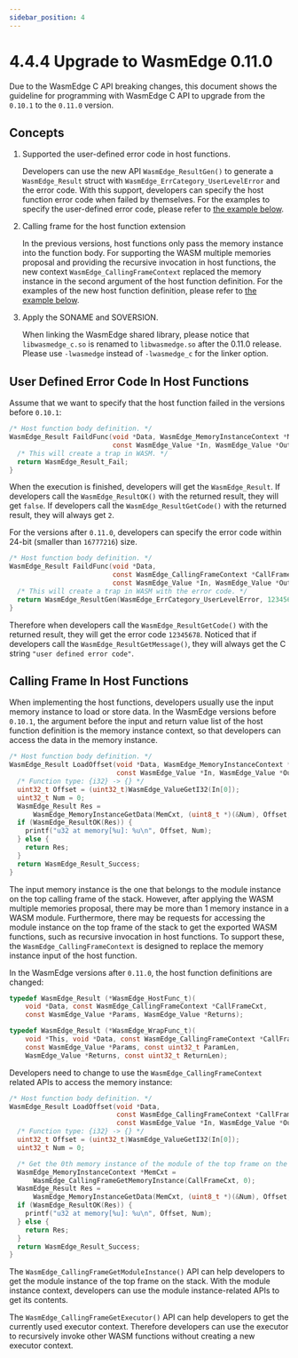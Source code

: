```yaml
---
sidebar_position: 4
---
```


# 4.4.4 Upgrade to WasmEdge 0.11.0

Due to the WasmEdge C API breaking changes, this document shows the guideline for programming with WasmEdge C API to upgrade from the `0.10.1` to the `0.11.0` version.

## Concepts

1. Supported the user-defined error code in host functions.

    Developers can use the new API `WasmEdge_ResultGen()` to generate a `WasmEdge_Result` struct with `WasmEdge_ErrCategory_UserLevelError` and the error code.
    With this support, developers can specify the host function error code when failed by themselves.
    For the examples to specify the user-defined error code, please refer to [the example below](#user-defined-error-code-in-host-functions).

2. Calling frame for the host function extension

    In the previous versions, host functions only pass the memory instance into the function body.
    For supporting the WASM multiple memories proposal and providing the recursive invocation in host functions, the new context `WasmEdge_CallingFrameContext` replaced the memory instance in the second argument of the host function definition.
    For the examples of the new host function definition, please refer to [the example below](#calling-frame-in-host-functions).

3. Apply the SONAME and SOVERSION.

    When linking the WasmEdge shared library, please notice that `libwasmedge_c.so` is renamed to `libwasmedge.so` after the 0.11.0 release.
    Please use `-lwasmedge` instead of `-lwasmedge_c` for the linker option.

## User Defined Error Code In Host Functions

Assume that we want to specify that the host function failed in the versions before `0.10.1`:

```c
/* Host function body definition. */
WasmEdge_Result FaildFunc(void *Data, WasmEdge_MemoryInstanceContext *MemCxt,
                          const WasmEdge_Value *In, WasmEdge_Value *Out) {
  /* This will create a trap in WASM. */
  return WasmEdge_Result_Fail;
}
```

When the execution is finished, developers will get the `WasmEdge_Result`.
If developers call the `WasmEdge_ResultOK()` with the returned result, they will get `false`.
If developers call the `WasmEdge_ResultGetCode()` with the returned result, they will always get `2`.

For the versions after `0.11.0`, developers can specify the error code within 24-bit (smaller than `16777216`) size.

```c
/* Host function body definition. */
WasmEdge_Result FaildFunc(void *Data,
                          const WasmEdge_CallingFrameContext *CallFrameCxt,
                          const WasmEdge_Value *In, WasmEdge_Value *Out) {
  /* This will create a trap in WASM with the error code. */
  return WasmEdge_ResultGen(WasmEdge_ErrCategory_UserLevelError, 12345678);
}
```

Therefore when developers call the `WasmEdge_ResultGetCode()` with the returned result, they will get the error code `12345678`.
Noticed that if developers call the `WasmEdge_ResultGetMessage()`, they will always get the C string `"user defined error code"`.

## Calling Frame In Host Functions

When implementing the host functions, developers usually use the input memory instance to load or store data.
In the WasmEdge versions before `0.10.1`, the argument before the input and return value list of the host function definition is the memory instance context, so that developers can access the data in the memory instance.

```c
/* Host function body definition. */
WasmEdge_Result LoadOffset(void *Data, WasmEdge_MemoryInstanceContext *MemCxt,
                           const WasmEdge_Value *In, WasmEdge_Value *Out) {
  /* Function type: {i32} -> {} */
  uint32_t Offset = (uint32_t)WasmEdge_ValueGetI32(In[0]);
  uint32_t Num = 0;
  WasmEdge_Result Res =
      WasmEdge_MemoryInstanceGetData(MemCxt, (uint8_t *)(&Num), Offset, 4);
  if (WasmEdge_ResultOK(Res)) {
    printf("u32 at memory[%u]: %u\n", Offset, Num);
  } else {
    return Res;
  }
  return WasmEdge_Result_Success;
}
```

The input memory instance is the one that belongs to the module instance on the top calling frame of the stack.
However, after applying the WASM multiple memories proposal, there may be more than 1 memory instance in a WASM module.
Furthermore, there may be requests for accessing the module instance on the top frame of the stack to get the exported WASM functions, such as recursive invocation in host functions.
To support these, the `WasmEdge_CallingFrameContext` is designed to replace the memory instance input of the host function.

In the WasmEdge versions after `0.11.0`, the host function definitions are changed:

```c
typedef WasmEdge_Result (*WasmEdge_HostFunc_t)(
    void *Data, const WasmEdge_CallingFrameContext *CallFrameCxt,
    const WasmEdge_Value *Params, WasmEdge_Value *Returns);

typedef WasmEdge_Result (*WasmEdge_WrapFunc_t)(
    void *This, void *Data, const WasmEdge_CallingFrameContext *CallFrameCxt,
    const WasmEdge_Value *Params, const uint32_t ParamLen,
    WasmEdge_Value *Returns, const uint32_t ReturnLen);
```

Developers need to change to use the `WasmEdge_CallingFrameContext` related APIs to access the memory instance:

```c
/* Host function body definition. */
WasmEdge_Result LoadOffset(void *Data,
                           const WasmEdge_CallingFrameContext *CallFrameCxt,
                           const WasmEdge_Value *In, WasmEdge_Value *Out) {
  /* Function type: {i32} -> {} */
  uint32_t Offset = (uint32_t)WasmEdge_ValueGetI32(In[0]);
  uint32_t Num = 0;

  /* Get the 0th memory instance of the module of the top frame on the stack. */
  WasmEdge_MemoryInstanceContext *MemCxt =
      WasmEdge_CallingFrameGetMemoryInstance(CallFrameCxt, 0);
  WasmEdge_Result Res =
      WasmEdge_MemoryInstanceGetData(MemCxt, (uint8_t *)(&Num), Offset, 4);
  if (WasmEdge_ResultOK(Res)) {
    printf("u32 at memory[%u]: %u\n", Offset, Num);
  } else {
    return Res;
  }
  return WasmEdge_Result_Success;
}
```

The `WasmEdge_CallingFrameGetModuleInstance()` API can help developers to get the module instance of the top frame on the stack.
With the module instance context, developers can use the module instance-related APIs to get its contents.

The `WasmEdge_CallingFrameGetExecutor()` API can help developers to get the currently used executor context.
Therefore developers can use the executor to recursively invoke other WASM functions without creating a new executor context.
